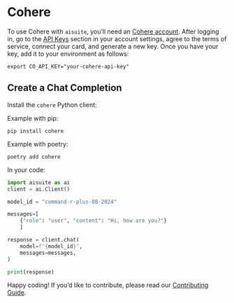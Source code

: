 # Cohere

To use Cohere with `aisuite`, you’ll need an [Cohere account](https://cohere.com/). After logging in, go to the [API Keys](https://dashboard.cohere.com/api-keys) section in your account settings, agree to the terms of service, connect your card, and generate a new key. Once you have your key, add it to your environment as follows:

```shell
export CO_API_KEY="your-cohere-api-key"
```

## Create a Chat Completion

Install the `cohere` Python client:

Example with pip:
```shell
pip install cohere
```

Example with poetry:
```shell
poetry add cohere
```

In your code:
```python
import aisuite as ai
client = ai.Client()

model_id = "command-r-plus-08-2024"

messages=[
    {"role": "user", "content": "Hi, how are you?"}
    ]

response = client.chat(
    model=f"{model_id}",
    messages=messages,
)

print(response)
```

Happy coding! If you’d like to contribute, please read our [Contributing Guide](CONTRIBUTING.md).
